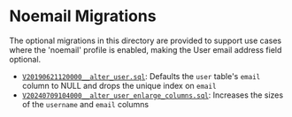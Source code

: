 # Noemail Migrations

The optional migrations in this directory are provided to support use cases where the 'noemail' profile is enabled, making the User email address field optional.

* [`V20190621120000__alter_user.sql`](./V20190621120000__alter_user.sql): Defaults the `user` table's `email` column to NULL and drops the unique index on `email`
* [`V20240709104000__alter_user_enlarge_columns.sql`](./V20240709104000__alter_user_enlarge_columns.sql): Increases the sizes of the `username` and `email` columns
